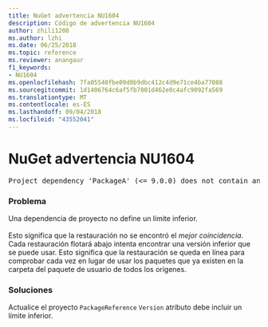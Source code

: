 ```yaml
---
title: NuGet advertencia NU1604
description: Código de advertencia NU1604
author: zhili1208
ms.author: lzhi
ms.date: 06/25/2018
ms.topic: reference
ms.reviewer: anangaur
f1_keywords:
- NU1604
ms.openlocfilehash: 7fa05540fbe09d8b9dbc412c4d9e71ce4ba77088
ms.sourcegitcommit: 1d1406764c6af5fb7801d462e0c4afc9092fa569
ms.translationtype: MT
ms.contentlocale: es-ES
ms.lasthandoff: 09/04/2018
ms.locfileid: "43552041"
---
```

# <a name="nuget-warning-nu1604"></a>NuGet advertencia NU1604

<pre>Project dependency 'PackageA' (&lt;= 9.0.0) does not contain an inclusive lower bound. Include a lower bound in the dependency version to ensure consistent restore results.</pre>

### <a name="issue"></a>Problema
Una dependencia de proyecto no define un límite inferior.<br/><br/>Esto significa que la restauración no se encontró el *mejor coincidencia*. Cada restauración flotará abajo intenta encontrar una versión inferior que se puede usar. Esto significa que la restauración se queda en línea para comprobar cada vez en lugar de usar los paquetes que ya existen en la carpeta del paquete de usuario de todos los orígenes.

### <a name="solution"></a>Soluciones
Actualice el proyecto `PackageReference` `Version` atributo debe incluir un límite inferior.
